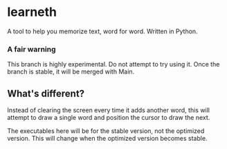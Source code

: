 # learneth
A tool to help you memorize text, word for word. Written in Python.

### A fair warning

This branch is highly experimental. Do not attempt to try using it.
Once the branch is stable, it will be merged with Main.

## What's different?

Instead of clearing the screen every time it adds another word, this will attempt to draw a single word and position the cursor to draw the next.

The executables here will be for the stable version, not the optimized version. This will change when the optimized version becomes stable.
